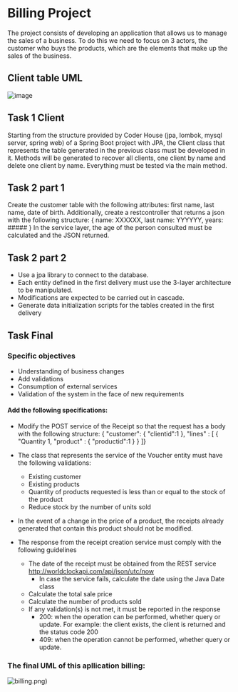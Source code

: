 # Billing Project
The project consists of developing an application that allows us to manage the sales of a business. 
To do this we need to focus on 3 actors, the customer who buys the products, which are the elements
that make up the sales of the business.

## Client table UML

 ![image](https://github.com/monick96/billingCoderHouse/assets/98364643/fc770371-78c4-45a4-872c-30b9e0acbce8)

 ## Task 1 Client
Starting from the structure provided by Coder House (jpa, lombok, mysql server, spring web) of a Spring Boot project with JPA,
the Client class that represents the table generated in the previous class must be developed in it.
Methods will be generated to recover all clients, one client by name and delete one client by name. 
Everything must be tested via the main method.

## Task 2 part 1
Create the customer table with the following attributes: first name, last name, date of birth. Additionally, create a restcontroller that returns a json with the following structure:
    { 
    name: XXXXXX,
    last name: YYYYYY,
    years: #####
    }
In the service layer, the age of the person consulted must be calculated and the JSON returned.

## Task 2 part 2

- Use a jpa library to connect to the database.
- Each entity defined in the first delivery must use the 3-layer architecture to be manipulated.
- Modifications are expected to be carried out in cascade.
- Generate data initialization scripts for the tables created in the first delivery

## Task Final
### Specific objectives
- Understanding of business changes
- Add validations
- Consumption of external services
- Validation of the system in the face of new requirements

#### Add the following specifications:
- Modify the POST service of the Receipt so that the request has a body with the following structure:
{
"customer": {
"clientid":1 },
"lines" : [
{
"Quantity 1,
"product" : {
"productid":1 } } 
]}

- The class that represents the service of the Voucher entity must have the following validations:
  - Existing customer
  - Existing products
  - Quantity of products requested is less than or equal to the stock of the product
  - Reduce stock by the number of units sold

- In the event of a change in the price of a product, the receipts already generated that contain this product should not be modified.

- The response from the receipt creation service must comply with the following guidelines
  - The date of the receipt must be obtained from the REST service http://worldclockapi.com/api/json/utc/now
    - In case the service fails, calculate the date using the Java Date class
  - Calculate the total sale price
  - Calculate the number of products sold
  - If any validation(s) is not met, it must be reported in the response
      - 200: when the operation can be performed, whether query or update. 
        For example: the client exists, the client is returned and the status code 200
      - 409: when the operation cannot be performed, whether query or update.
  

### The final UML of this apllication billing:
![billing.png](..%2Fbilling.png))


